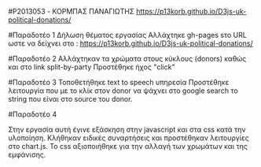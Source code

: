 #P2013053 - ΚΟΡΜΠΑΣ ΠΑΝΑΓΙΩΤΗΣ
https://p13korb.github.io/D3js-uk-political-donations/

#Παραδοτέο 1 
Δήλωση θέματος εργασίας
Αλλάχτηκε gh-pages sτο URL ωστε να δείχνει στο : https://p13korb.github.io/D3js-uk-political-donations/

#Παραδοτέο 2
Αλλάχτηκαν τα χρώματα στους κύκλους (donors) καθώς και στο link split-by-party
Προστέθηκε ήχος "click"

#Παραδοτέο 3
Τοποθετήθηκε text to speech υπηρεσία
Προστέθηκε λειτουργία που με το κλίκ στον donor να ψάχνει στο google search το string που είναι στο source του donor.

#Παραδοτέο 4

Στην εργασία αυτή έγινε εξάσκηση στην javascript και στα css κατά την υλοποίηση. Κλήθηκαν ειδικές συναρτήσεις και προστέθηκαν λειτουργίες στο chart.js.
Το css αξιοποιήθηκε για την αλλαγή των χρωμάτων και της εμφάνισης.
